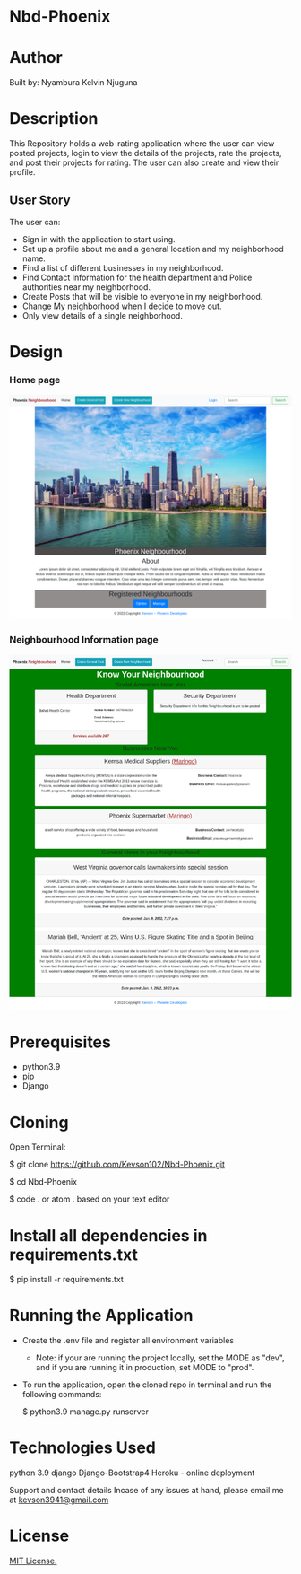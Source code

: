# Nbd-Phoenix


# Author
Built by: Nyambura Kelvin Njuguna

# Description
This Repository holds a web-rating application where the user can view posted projects, login to view the details of the projects, rate the projects, and post their projects for rating. The user can also create and view their profile.


## User Story
The user can:
* Sign in with the application to start using.
* Set up a profile about me and a general location and my neighborhood name.
* Find a list of different businesses in my neighborhood.
* Find Contact Information for the health department and Police authorities near my neighborhood.
* Create Posts that will be visible to everyone in my neighborhood.
* Change My neighborhood when I decide to move out.
* Only view details of a single neighborhood.


# Design
### Home page
<img src="static/images/ScreenshotHome.png" raw = true alt = "Website design">

### Neighbourhood Information page
<img src="static/images/nbdInfo.png" raw = true alt = "Website design">


# Prerequisites
* python3.9
* pip
* Django

# Cloning
Open Terminal:

  $ git clone https://github.com/Kevson102/Nbd-Phoenix.git

  $ cd Nbd-Phoenix
  
  $ code . or atom . based on your text editor 
  
# Install all dependencies in requirements.txt

  $ pip install -r requirements.txt
  
# Running the Application
* Create the .env file and register all environment variables
  * Note: if your are running the project locally, set the MODE as "dev", and if you are running it in production, set MODE to "prod".
* To run the application, open the cloned repo in terminal and run the following commands:

  $ python3.9 manage.py runserver


# Technologies Used
python 3.9
django
Django-Bootstrap4
Heroku - online deployment

Support and contact details
Incase of any issues at hand, please email me at kevson3941@gmail.com

# License
<a href="Licence" target="_blank">MIT License.</a>

